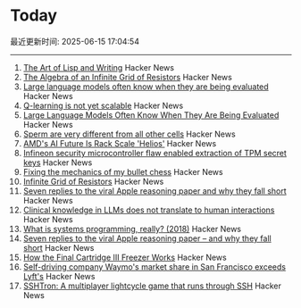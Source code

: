 # Today

最近更新时间: 2025-06-15 17:04:54

--- 
1. [The Art of Lisp and Writing](https://www.dreamsongs.com/ArtOfLisp.html) Hacker News
2. [The Algebra of an Infinite Grid of Resistors](https://www.mathpages.com/home/kmath669/kmath669.htm) Hacker News
3. [Large language models often know when they are being evaluated](https://arxiv.org/abs/2505.23836) Hacker News
4. [Q-learning is not yet scalable](https://seohong.me/blog/q-learning-is-not-yet-scalable/) Hacker News
5. [Large Language Models Often Know When They Are Being Evaluated](https://arxiv.org/abs/2505.23836) Hacker News
6. [Sperm are very different from all other cells](https://www.bbc.com/future/article/20250613-untangling-the-mysteries-of-what-we-dont-know-about-sperm) Hacker News
7. [AMD's AI Future Is Rack Scale 'Helios'](https://morethanmoore.substack.com/p/amds-ai-future-is-rack-scale-helios) Hacker News
8. [Infineon security microcontroller flaw enabled extraction of TPM secret keys](https://it4sec.substack.com/p/a-flaw-in-infineons-security-microcontrollers) Hacker News
9. [Fixing the mechanics of my bullet chess](https://jacobbrazeal.wordpress.com/2025/06/14/fixing-the-mechanics-of-my-bullet-chess/) Hacker News
10. [Infinite Grid of Resistors](https://www.mathpages.com/home/kmath668/kmath668.htm) Hacker News
11. [Seven replies to the viral Apple reasoning paper and why they fall short](https://garymarcus.substack.com/p/seven-replies-to-the-viral-apple) Hacker News
12. [Clinical knowledge in LLMs does not translate to human interactions](https://arxiv.org/pdf/2504.18919) Hacker News
13. [What is systems programming, really? (2018)](https://willcrichton.net/notes/systems-programming/) Hacker News
14. [Seven replies to the viral Apple reasoning paper – and why they fall short](https://garymarcus.substack.com/p/seven-replies-to-the-viral-apple) Hacker News
15. [How the Final Cartridge III Freezer Works](https://www.pagetable.com/?p=1810) Hacker News
16. [Self-driving company Waymo's market share in San Francisco exceeds Lyft's](https://underscoresf.com/in-san-francisco-waymo-has-now-bested-lyft-uber-is-next/) Hacker News
17. [SSHTron: A multiplayer lightcycle game that runs through SSH](https://github.com/zachlatta/sshtron) Hacker News
